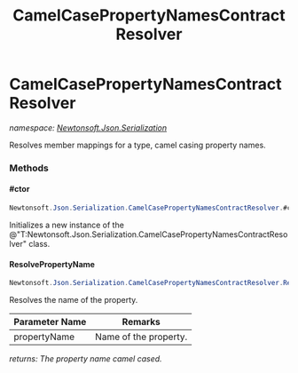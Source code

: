 ﻿---
title: CamelCasePropertyNamesContractResolver
---

# CamelCasePropertyNamesContractResolver
_namespace: [Newtonsoft.Json.Serialization](N-Newtonsoft.Json.Serialization.html)_

Resolves member mappings for a type, camel casing property names.

### Methods

#### #ctor
```csharp
Newtonsoft.Json.Serialization.CamelCasePropertyNamesContractResolver.#ctor
```
Initializes a new instance of the @"T:Newtonsoft.Json.Serialization.CamelCasePropertyNamesContractResolver" class.

#### ResolvePropertyName
```csharp
Newtonsoft.Json.Serialization.CamelCasePropertyNamesContractResolver.ResolvePropertyName(System.String)
```
Resolves the name of the property.

|Parameter Name|Remarks|
|--------------|-------|
|propertyName|Name of the property.|

_returns: The property name camel cased._




